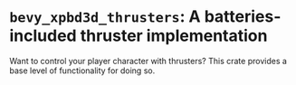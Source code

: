 # `bevy_xpbd3d_thrusters`: A batteries-included thruster implementation
Want to control your player character with thrusters?
This crate provides a base level of functionality for doing so.